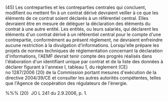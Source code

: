 (45) Les contreparties et les contreparties centrales qui concluent, modifient ou mettent fin à un contrat dérivé devraient veiller à ce que les éléments de ce contrat soient déclarés à un référentiel central. Elles devraient être en mesure de déléguer la déclaration des éléments du contrat à une autre entité. Les entités, ou leurs salariés, qui déclarent les éléments d'un contrat dérivé à un référentiel central pour le compte d'une contrepartie, conformément au présent règlement, ne devraient enfreindre aucune restriction à la divulgation d'informations. Lorsqu'elle prépare les projets de normes techniques de réglementation concernant la déclaration d'informations, l'AEMF devrait tenir compte des progrès réalisés dans l'élaboration d'un identifiant unique par contrat et de la liste des données à déclarer figurant à l'annexe I, tableau 1, du règlement (CE) no 1287/2006 (20) de la Commission portant mesures d'exécution de la directive 2004/39/CE et consulter les autres autorités compétentes, telles que l'Agence de coopération des régulateurs de l'énergie.

%%% (20)  JO L 241 du 2.9.2006, p. 1.